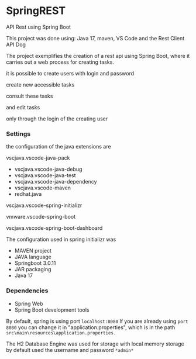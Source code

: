 # SpringREST
API Rest using Spring Boot

This project was done using: Java 17, maven, VS Code and the Rest Client API Dog

The project exemplifies the creation of a rest api using Spring Boot, where it carries out a web process for creating tasks.

it is possible to create users with login and password

create new accessible tasks 

consult these tasks 

and edit tasks

only through the login of the creating user 

### Settings

the configuration of the java extensions are 

 vscjava.vscode-java-pack
  - vscjava.vscode-java-debug
  - vscjava.vscode-java-test
  - vscjava.vscode-java-dependency
  - vscjava.vscode-maven
  - redhat.java
  
 vscjava.vscode-spring-initializr

 vmware.vscode-spring-boot

 vscjava.vscode-spring-boot-dashboard

The configuration used in spring initializr was

- MAVEN project 
- JAVA language
- Springboot 3.0.11
- JAR packaging
- Java 17
 
### Dependencies

- Spring Web
- Spring Boot development tools

By default, spring is using port `localhost:8080`
If you are already using `port 8080`
you can change it in "application.properties", 
which is in the path `src\main\resources\application.properties.`

The H2 Database Engine was used for storage with local memory storage
by default used the username and password `*admin*`
